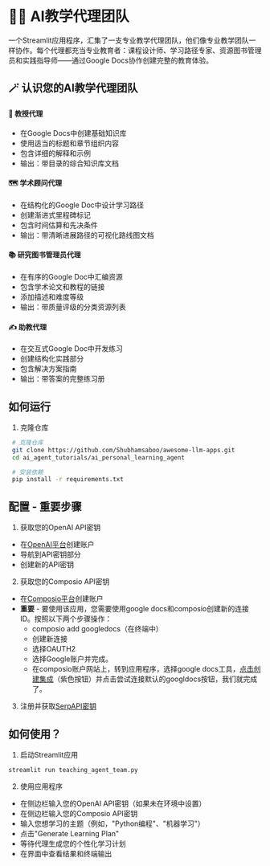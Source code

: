 # 👨‍🏫 AI教学代理团队

一个Streamlit应用程序，汇集了一支专业教学代理团队，他们像专业教学团队一样协作。每个代理都充当专业教育者：课程设计师、学习路径专家、资源图书管理员和实践指导师——通过Google Docs协作创建完整的教育体验。

## 🪄 认识您的AI教学代理团队

#### 🧠 教授代理
- 在Google Docs中创建基础知识库
- 使用适当的标题和章节组织内容
- 包含详细的解释和示例
- 输出：带目录的综合知识库文档

#### 🗺️ 学术顾问代理
- 在结构化的Google Doc中设计学习路径
- 创建渐进式里程碑标记
- 包含时间估算和先决条件
- 输出：带清晰进展路径的可视化路线图文档

#### 📚 研究图书管理员代理
- 在有序的Google Doc中汇编资源
- 包含学术论文和教程的链接
- 添加描述和难度等级
- 输出：带质量评级的分类资源列表

#### ✍️ 助教代理
- 在交互式Google Doc中开发练习
- 创建结构化实践部分
- 包含解决方案指南
- 输出：带答案的完整练习册

## 如何运行

1. 克隆仓库
  ```bash
   # 克隆仓库
   git clone https://github.com/Shubhamsaboo/awesome-llm-apps.git
   cd ai_agent_tutorials/ai_personal_learning_agent

   # 安装依赖
   pip install -r requirements.txt
   ```

## 配置 - 重要步骤

1. 获取您的OpenAI API密钥
- 在[OpenAI平台](https://platform.openai.com/)创建账户
- 导航到API密钥部分
- 创建新的API密钥

2. 获取您的Composio API密钥
- 在[Composio平台](https://composio.ai/)创建账户
- **重要** - 要使用该应用，您需要使用google docs和composio创建新的连接ID。按照以下两个步骤操作：
  - composio add googledocs（在终端中）
  - 创建新连接
  - 选择OAUTH2
  - 选择Google账户并完成。
  - 在composio账户网站上，转到应用程序，选择google docs工具，[点击创建集成](https://app.composio.dev/app/googledocs)（紫色按钮）并点击尝试连接默认的googldocs按钮，我们就完成了。

3. 注册并获取[SerpAPI密钥](https://serpapi.com/)

## 如何使用？

1. 启动Streamlit应用
```bash
streamlit run teaching_agent_team.py
```

2. 使用应用程序
- 在侧边栏输入您的OpenAI API密钥（如果未在环境中设置）
- 在侧边栏输入您的Composio API密钥
- 输入您想学习的主题（例如，"Python编程"、"机器学习"）
- 点击"Generate Learning Plan"
- 等待代理生成您的个性化学习计划
- 在界面中查看结果和终端输出